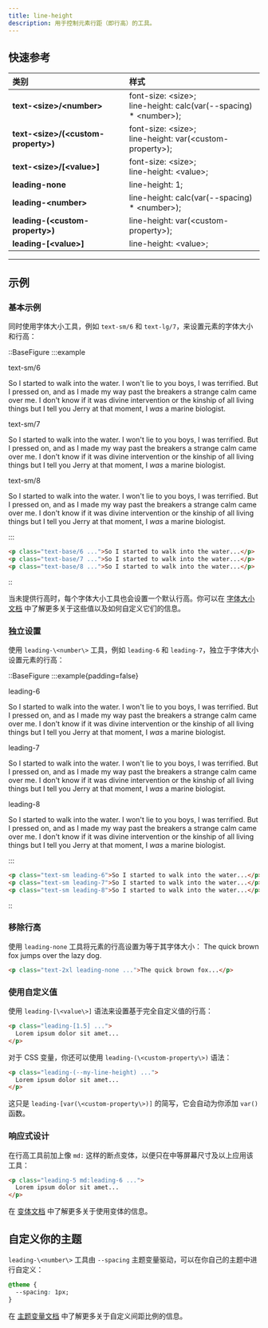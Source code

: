 ```yaml
---
title: line-height
description: 用于控制元素行距（即行高）的工具。
---
```


## 快速参考

| 类别                        | 样式                                                                         |
| :-------------------------- |:---------------------------------------------------------------------------|
| **text-\<size\>/\<number\>** | font-size: \<size\>; <br> line-height: calc(var(--spacing) \* \<number\>); |
| **text-\<size\>/(\<custom-property\>)** | font-size: \<size\>; <br> line-height: var(\<custom-property\>);           |
| **text-\<size\>/[\<value\>]** | font-size: \<size\>; <br> line-height: \<value\>;                          |
| **leading-none** | line-height: 1;                                                            |
| **leading-\<number\>** | line-height: calc(var(--spacing) \* \<number\>);                           |
| **leading-(\<custom-property\>)** | line-height: var(\<custom-property\>);                                     |
| **leading-[\<value\>]** | line-height: \<value\>;                                                    |

-----

## 示例

### 基本示例

同时使用字体大小工具，例如 `text-sm/6` 和 `text-lg/7`，来设置元素的字体大小和行高：

::BaseFigure
:::example
<div class="flex flex-col gap-8">
  <div>
    <span class="mb-3 font-mono text-xs font-medium text-gray-500 dark:text-gray-400">text-sm/6</span>
    <p class="my-0 text-sm/6 text-gray-900 dark:text-gray-200">
      So I started to walk into the water. I won't lie to you boys, I was terrified. But I pressed on, and as I made
      my way past the breakers a strange calm came over me. I don't know if it was divine intervention or the kinship
      of all living things but I tell you Jerry at that moment, I <em>was</em> a marine biologist.
    </p>
  </div>
  <div>
    <span class="mb-3 font-mono text-xs font-medium text-gray-500 dark:text-gray-400">text-sm/7</span>
    <p class="my-0 text-sm/7 text-gray-900 dark:text-gray-200">
      So I started to walk into the water. I won't lie to you boys, I was terrified. But I pressed on, and as I made
      my way past the breakers a strange calm came over me. I don't know if it was divine intervention or the kinship
      of all living things but I tell you Jerry at that moment, I <em>was</em> a marine biologist.
    </p>
  </div>
  <div>
    <span class="mb-3 font-mono text-xs font-medium text-gray-500 dark:text-gray-400">text-sm/8</span>
    <p class="my-0 text-sm/8 text-gray-900 dark:text-gray-200">
      So I started to walk into the water. I won't lie to you boys, I was terrified. But I pressed on, and as I made
      my way past the breakers a strange calm came over me. I don't know if it was divine intervention or the kinship
      of all living things but I tell you Jerry at that moment, I <em>was</em> a marine biologist.
    </p>
  </div>
</div>
:::

```html
<p class="text-base/6 ...">So I started to walk into the water...</p>
<p class="text-base/7 ...">So I started to walk into the water...</p>
<p class="text-base/8 ...">So I started to walk into the water...</p>
```
::

当未提供行高时，每个字体大小工具也会设置一个默认行高。你可以在 [字体大小文档](https://tailwindcss.com/docs/font-size%23line-height) 中了解更多关于这些值以及如何自定义它们的信息。

### 独立设置

使用 `leading-\<number\>` 工具，例如 `leading-6` 和 `leading-7`，独立于字体大小设置元素的行高：

::BaseFigure
:::example{padding=false}
<div class="flex flex-col gap-8">
  <div>
    <span class="mb-3 font-mono text-xs font-medium text-gray-500 dark:text-gray-400">leading-6</span>
    <p class="my-0 leading-6 text-gray-900 dark:text-gray-200">
      So I started to walk into the water. I won't lie to you boys, I was terrified. But I pressed on, and as I made
      my way past the breakers a strange calm came over me. I don't know if it was divine intervention or the
      kinship of all living things but I tell you Jerry at that moment, I <em>was</em> a marine biologist.
    </p>
  </div>
  <div>
    <span class="mb-3 font-mono text-xs font-medium text-gray-500 dark:text-gray-400">leading-7</span>
    <p class="my-0 leading-7 text-gray-900 dark:text-gray-200">
      So I started to walk into the water. I won't lie to you boys, I was terrified. But I pressed on, and as I made
      my way past the breakers a strange calm came over me. I don't know if it was divine intervention or the
      kinship of all living things but I tell you Jerry at that moment, I <em>was</em> a marine biologist.
    </p>
  </div>
  <div>
    <span class="mb-3 font-mono text-xs font-medium text-gray-500 dark:text-gray-400">leading-8</span>
    <p class="my-0 leading-8 text-gray-900 dark:text-gray-200">
      So I started to walk into the water. I won't lie to you boys, I was terrified. But I pressed on, and as I made
      my way past the breakers a strange calm came over me. I don't know if it was divine intervention or the
      kinship of all living things but I tell you Jerry at that moment, I <em>was</em> a marine biologist.
    </p>
  </div>
</div>
:::

```html
<p class="text-sm leading-6">So I started to walk into the water...</p>
<p class="text-sm leading-7">So I started to walk into the water...</p>
<p class="text-sm leading-8">So I started to walk into the water...</p>
```
::

### 移除行高

使用 `leading-none` 工具将元素的行高设置为等于其字体大小：
The quick brown fox jumps over the lazy dog.

```html
<p class="text-2xl leading-none ...">The quick brown fox...</p>
```

### 使用自定义值

使用 `leading-[\<value\>]` 语法来设置基于完全自定义值的行高：

```html
<p class="leading-[1.5] ...">
  Lorem ipsum dolor sit amet...
</p>
```

对于 CSS 变量，你还可以使用 `leading-(\<custom-property\>)` 语法：

```html
<p class="leading-(--my-line-height) ...">
  Lorem ipsum dolor sit amet...
</p>
```

这只是 `leading-[var(\<custom-property\>)]` 的简写，它会自动为你添加 `var()` 函数。

### 响应式设计

在行高工具前加上像 `md:` 这样的断点变体，以便只在中等屏幕尺寸及以上应用该工具：

```html
<p class="leading-5 md:leading-6 ...">
  Lorem ipsum dolor sit amet...
</p>
```

在 [变体文档](https://tailwindcss.com/docs/hover-focus-and-other-states%23variants) 中了解更多关于使用变体的信息。

## 自定义你的主题

`leading-\<number\>` 工具由 `--spacing` 主题变量驱动，可以在你自己的主题中进行自定义：

```css
@theme {
  --spacing: 1px; 
}
```

在 [主题变量文档](https://tailwindcss.com/docs/customizing-spacing%23theme-variables) 中了解更多关于自定义间距比例的信息。


